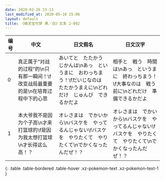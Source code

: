 ```yaml
---
date: 2020-03-26 23:13
last_modified_at: 2020-05-10 15:06
layout: default
title: 《精灵宝可梦 黑／白》文本 2-092
---
```

| 编号 | 中文 | 日文假名 | 日文汉字 |
| ---- | ---- | ---- | --- |
| 0 | 真正属于“对战的过程”的\n只有那一瞬间！\f改变战局最重要的是\n在培育过程中下的心思 | あいてと　たたかう　じかんは\nあっ　というまに　おわっちまう！\fだいじなのは　たたかうまえに\nどれだけ　じゅんび　できるかだよ | 相手と　戦う　時間は\nあっ　というまに　終わっちまう！\f大事なのは　戦う前に\nどれだけ　準備できるかだよ |
| 1 | 本大爷我不是因为个子高\n才来打篮球的\f是因为我太想打篮球\n才长得这么高！？ | オレさまは　でかいから\nバスケを　やってるんじゃない\fバスケを　やりたくて　やりたくて\nでかくなったんだぜ！？ | オレさまは　でかいから\nバスケを　やってるんじゃない\fバスケを　やりたくて　やりたくて\nでかくなったんだぜ！？ |
{: .table .table-bordered .table-hover .xz-pokemon-text .xz-pokemon-text-1 }